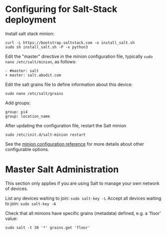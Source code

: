 # Configuring for Salt-Stack deployment

Install salt stack minion:

````
curl -L https://bootstrap.saltstack.com -o install_salt.sh
sudo sh install_salt.sh -P -x python3
````

Edit the "master" directive in the minion configuration file, typically `sudo nano /etc/salt/minion`, as follows:

````
- #master: salt
+ master: salt.abodit.com
````

Edit the salt grains file to define information about this device:

````
sudo nano /etc/salt/grains
````

Add groups:

````
group: pi4
group: location_name
````



After updating the configuration file, restart the Salt minion

````
sudo /etc/init.d/salt-minion restart
````

See the [minion configuration reference](https://docs.saltstack.com/en/latest/ref/configuration/index.html) for more details about other configurable options.






# Master Salt Administration

This section only applies if you are using Salt to manage your own network of devices.

List any devices waiting to join: `sudo salt-key -L`
Accept all devices waiting to join: `sudo salt-key -A`

Check that all minions have specific grains (metadata) defined, e.g. a 'floor' value:

````
sudo salt -t 30 '*' grains.get 'floor'
````



